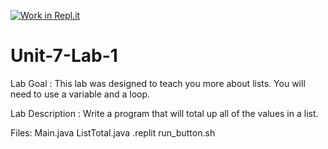 [![Work in Repl.it](https://classroom.github.com/assets/work-in-replit-14baed9a392b3a25080506f3b7b6d57f295ec2978f6f33ec97e36a161684cbe9.svg)](https://classroom.github.com/online_ide?assignment_repo_id=3990534&assignment_repo_type=AssignmentRepo)
# Unit-7-Lab-1

Lab Goal :   This lab was designed to teach you more about lists.  You will need to use a variable and a loop.

Lab Description :   Write a program that will total up all of the values in a list.

Files:  Main.java
        ListTotal.java
        .replit
        run_button.sh
